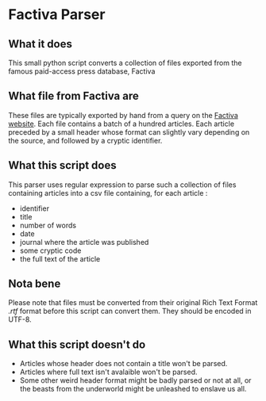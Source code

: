 # Factiva Parser

## What it does
This small python script converts a collection of files exported from the famous paid-access press database, Factiva

## What file from Factiva are
These files are typically exported by hand from a query on the [Factiva website](https://www.dowjones.com/products/factiva/). Each file contains a batch of a hundred articles. Each article preceded by a small header whose format can slightly vary depending on the source, and followed by a cryptic identifier.

## What this script does
This parser uses regular expression to parse such a collection of files containing articles into a csv file containing, for each article :

- identifier
- title
- number of words
- date
- journal where the article was published
- some cryptic code
- the full text of the article

## Nota bene
Please note that files must be converted from their original Rich Text Format _.rtf_ format before this script can convert them. They should be encoded in UTF-8.

## What this script doesn't do
- Articles whose header does not contain a title won't be parsed.
- Articles where full text isn't avalaible won't be parsed.
- Some other weird header format might be badly parsed or not at all, or the beasts from the underworld might be unleashed to enslave us all.